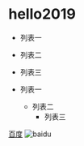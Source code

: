 # hello2019


* 列表一
* 列表二
* 列表三

* 列表一
    * 列表二
        * 列表三

[百度](http://www.baidu.com)
![baidu](https://gitee.com/uploads/images/2019/0505/163349_3cec612b_4940178.gif "百度logo")  
